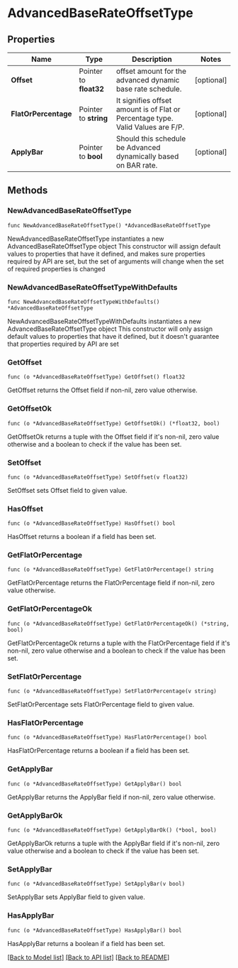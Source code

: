 # AdvancedBaseRateOffsetType

## Properties

Name | Type | Description | Notes
------------ | ------------- | ------------- | -------------
**Offset** | Pointer to **float32** | offset amount for the advanced dynamic base rate schedule. | [optional] 
**FlatOrPercentage** | Pointer to **string** | It signifies offset amount is of Flat or Percentage type. Valid Values are F/P. | [optional] 
**ApplyBar** | Pointer to **bool** | Should this schedule be Advanced dynamically based on BAR rate. | [optional] 

## Methods

### NewAdvancedBaseRateOffsetType

`func NewAdvancedBaseRateOffsetType() *AdvancedBaseRateOffsetType`

NewAdvancedBaseRateOffsetType instantiates a new AdvancedBaseRateOffsetType object
This constructor will assign default values to properties that have it defined,
and makes sure properties required by API are set, but the set of arguments
will change when the set of required properties is changed

### NewAdvancedBaseRateOffsetTypeWithDefaults

`func NewAdvancedBaseRateOffsetTypeWithDefaults() *AdvancedBaseRateOffsetType`

NewAdvancedBaseRateOffsetTypeWithDefaults instantiates a new AdvancedBaseRateOffsetType object
This constructor will only assign default values to properties that have it defined,
but it doesn't guarantee that properties required by API are set

### GetOffset

`func (o *AdvancedBaseRateOffsetType) GetOffset() float32`

GetOffset returns the Offset field if non-nil, zero value otherwise.

### GetOffsetOk

`func (o *AdvancedBaseRateOffsetType) GetOffsetOk() (*float32, bool)`

GetOffsetOk returns a tuple with the Offset field if it's non-nil, zero value otherwise
and a boolean to check if the value has been set.

### SetOffset

`func (o *AdvancedBaseRateOffsetType) SetOffset(v float32)`

SetOffset sets Offset field to given value.

### HasOffset

`func (o *AdvancedBaseRateOffsetType) HasOffset() bool`

HasOffset returns a boolean if a field has been set.

### GetFlatOrPercentage

`func (o *AdvancedBaseRateOffsetType) GetFlatOrPercentage() string`

GetFlatOrPercentage returns the FlatOrPercentage field if non-nil, zero value otherwise.

### GetFlatOrPercentageOk

`func (o *AdvancedBaseRateOffsetType) GetFlatOrPercentageOk() (*string, bool)`

GetFlatOrPercentageOk returns a tuple with the FlatOrPercentage field if it's non-nil, zero value otherwise
and a boolean to check if the value has been set.

### SetFlatOrPercentage

`func (o *AdvancedBaseRateOffsetType) SetFlatOrPercentage(v string)`

SetFlatOrPercentage sets FlatOrPercentage field to given value.

### HasFlatOrPercentage

`func (o *AdvancedBaseRateOffsetType) HasFlatOrPercentage() bool`

HasFlatOrPercentage returns a boolean if a field has been set.

### GetApplyBar

`func (o *AdvancedBaseRateOffsetType) GetApplyBar() bool`

GetApplyBar returns the ApplyBar field if non-nil, zero value otherwise.

### GetApplyBarOk

`func (o *AdvancedBaseRateOffsetType) GetApplyBarOk() (*bool, bool)`

GetApplyBarOk returns a tuple with the ApplyBar field if it's non-nil, zero value otherwise
and a boolean to check if the value has been set.

### SetApplyBar

`func (o *AdvancedBaseRateOffsetType) SetApplyBar(v bool)`

SetApplyBar sets ApplyBar field to given value.

### HasApplyBar

`func (o *AdvancedBaseRateOffsetType) HasApplyBar() bool`

HasApplyBar returns a boolean if a field has been set.


[[Back to Model list]](../README.md#documentation-for-models) [[Back to API list]](../README.md#documentation-for-api-endpoints) [[Back to README]](../README.md)


